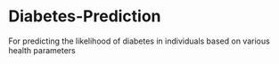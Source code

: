# Diabetes-Prediction
For predicting the likelihood of diabetes in individuals based on various health parameters
